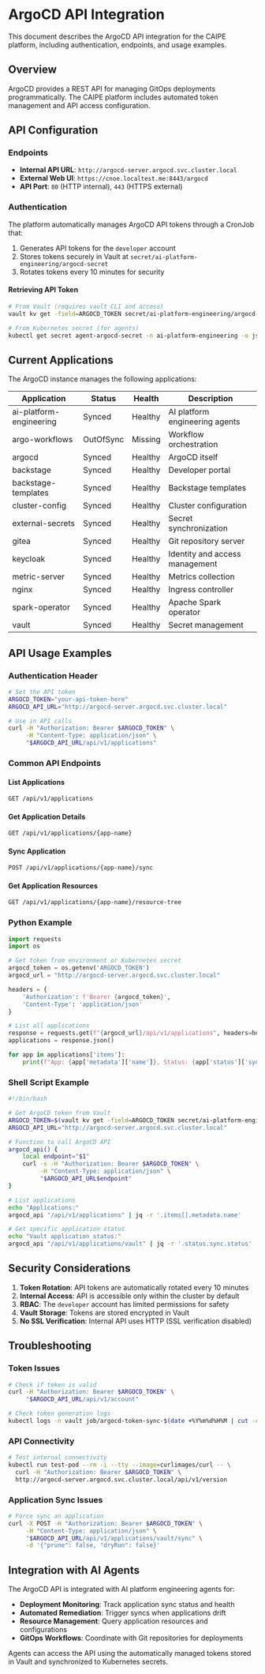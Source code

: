# ArgoCD API Integration

This document describes the ArgoCD API integration for the CAIPE platform, including authentication, endpoints, and usage examples.

## Overview

ArgoCD provides a REST API for managing GitOps deployments programmatically. The CAIPE platform includes automated token management and API access configuration.

## API Configuration

### Endpoints
- **Internal API URL**: `http://argocd-server.argocd.svc.cluster.local`
- **External Web UI**: `https://cnoe.localtest.me:8443/argocd`
- **API Port**: `80` (HTTP internal), `443` (HTTPS external)

### Authentication

The platform automatically manages ArgoCD API tokens through a CronJob that:
1. Generates API tokens for the `developer` account
2. Stores tokens securely in Vault at `secret/ai-platform-engineering/argocd-secret`
3. Rotates tokens every 10 minutes for security

#### Retrieving API Token

```bash
# From Vault (requires vault CLI and access)
vault kv get -field=ARGOCD_TOKEN secret/ai-platform-engineering/argocd-secret

# From Kubernetes secret (for agents)
kubectl get secret agent-argocd-secret -n ai-platform-engineering -o jsonpath='{.data.ARGOCD_TOKEN}' | base64 -d
```

## Current Applications

The ArgoCD instance manages the following applications:

| Application | Status | Health | Description |
|-------------|--------|--------|-------------|
| ai-platform-engineering | Synced | Healthy | AI platform engineering agents |
| argo-workflows | OutOfSync | Missing | Workflow orchestration |
| argocd | Synced | Healthy | ArgoCD itself |
| backstage | Synced | Healthy | Developer portal |
| backstage-templates | Synced | Healthy | Backstage templates |
| cluster-config | Synced | Healthy | Cluster configuration |
| external-secrets | Synced | Healthy | Secret synchronization |
| gitea | Synced | Healthy | Git repository server |
| keycloak | Synced | Healthy | Identity and access management |
| metric-server | Synced | Healthy | Metrics collection |
| nginx | Synced | Healthy | Ingress controller |
| spark-operator | Synced | Healthy | Apache Spark operator |
| vault | Synced | Healthy | Secret management |

## API Usage Examples

### Authentication Header

```bash
# Set the API token
ARGOCD_TOKEN="your-api-token-here"
ARGOCD_API_URL="http://argocd-server.argocd.svc.cluster.local"

# Use in API calls
curl -H "Authorization: Bearer $ARGOCD_TOKEN" \
     -H "Content-Type: application/json" \
     "$ARGOCD_API_URL/api/v1/applications"
```

### Common API Endpoints

#### List Applications
```bash
GET /api/v1/applications
```

#### Get Application Details
```bash
GET /api/v1/applications/{app-name}
```

#### Sync Application
```bash
POST /api/v1/applications/{app-name}/sync
```

#### Get Application Resources
```bash
GET /api/v1/applications/{app-name}/resource-tree
```

### Python Example

```python
import requests
import os

# Get token from environment or Kubernetes secret
argocd_token = os.getenv('ARGOCD_TOKEN')
argocd_url = "http://argocd-server.argocd.svc.cluster.local"

headers = {
    'Authorization': f'Bearer {argocd_token}',
    'Content-Type': 'application/json'
}

# List all applications
response = requests.get(f"{argocd_url}/api/v1/applications", headers=headers)
applications = response.json()

for app in applications['items']:
    print(f"App: {app['metadata']['name']}, Status: {app['status']['sync']['status']}")
```

### Shell Script Example

```bash
#!/bin/bash

# Get ArgoCD token from Vault
ARGOCD_TOKEN=$(vault kv get -field=ARGOCD_TOKEN secret/ai-platform-engineering/argocd-secret)
ARGOCD_API_URL="http://argocd-server.argocd.svc.cluster.local"

# Function to call ArgoCD API
argocd_api() {
    local endpoint="$1"
    curl -s -H "Authorization: Bearer $ARGOCD_TOKEN" \
         -H "Content-Type: application/json" \
         "$ARGOCD_API_URL$endpoint"
}

# List applications
echo "Applications:"
argocd_api "/api/v1/applications" | jq -r '.items[].metadata.name'

# Get specific application status
echo "Vault application status:"
argocd_api "/api/v1/applications/vault" | jq -r '.status.sync.status'
```

## Security Considerations

1. **Token Rotation**: API tokens are automatically rotated every 10 minutes
2. **Internal Access**: API is accessible only within the cluster by default
3. **RBAC**: The `developer` account has limited permissions for safety
4. **Vault Storage**: Tokens are stored encrypted in Vault
5. **No SSL Verification**: Internal API uses HTTP (SSL verification disabled)

## Troubleshooting

### Token Issues
```bash
# Check if token is valid
curl -H "Authorization: Bearer $ARGOCD_TOKEN" \
     "$ARGOCD_API_URL/api/v1/account"

# Check token generation logs
kubectl logs -n vault job/argocd-token-sync-$(date +%Y%m%d%H%M | cut -c1-10)
```

### API Connectivity
```bash
# Test internal connectivity
kubectl run test-pod --rm -i --tty --image=curlimages/curl -- \
  curl -H "Authorization: Bearer $ARGOCD_TOKEN" \
  http://argocd-server.argocd.svc.cluster.local/api/v1/version
```

### Application Sync Issues
```bash
# Force sync an application
curl -X POST -H "Authorization: Bearer $ARGOCD_TOKEN" \
     -H "Content-Type: application/json" \
     "$ARGOCD_API_URL/api/v1/applications/vault/sync" \
     -d '{"prune": false, "dryRun": false}'
```

## Integration with AI Agents

The ArgoCD API is integrated with AI platform engineering agents for:

- **Deployment Monitoring**: Track application sync status and health
- **Automated Remediation**: Trigger syncs when applications drift
- **Resource Management**: Query application resources and configurations
- **GitOps Workflows**: Coordinate with Git repositories for deployments

Agents can access the API using the automatically managed tokens stored in Vault and synchronized to Kubernetes secrets.

